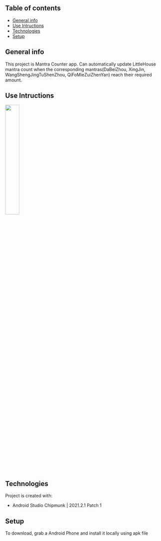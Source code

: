 ## Table of contents
* [General info](#general-info)
* [Use Intructions](#user)
* [Technologies](#technologies)
* [Setup](#setup)

## General info
This project is Mantra Counter app. Can automatically update LittleHouse mantra count when the corresponding mantras(DaBeiZhou, XingJin, WangShengJingTuShenZhou, QiFoMieZuiZhenYan) reach their required amount.

## Use Intructions
<img src="https://user-images.githubusercontent.com/112845533/209893013-0c957c83-88da-4e5e-b3b2-94a20e4b5a90.jpg" height="30%" width="30%" >

	
## Technologies
Project is created with:
* Android Studio Chipmunk | 2021.2.1 Patch 1
	
## Setup
To download, grab a Android Phone and install it locally using apk file
